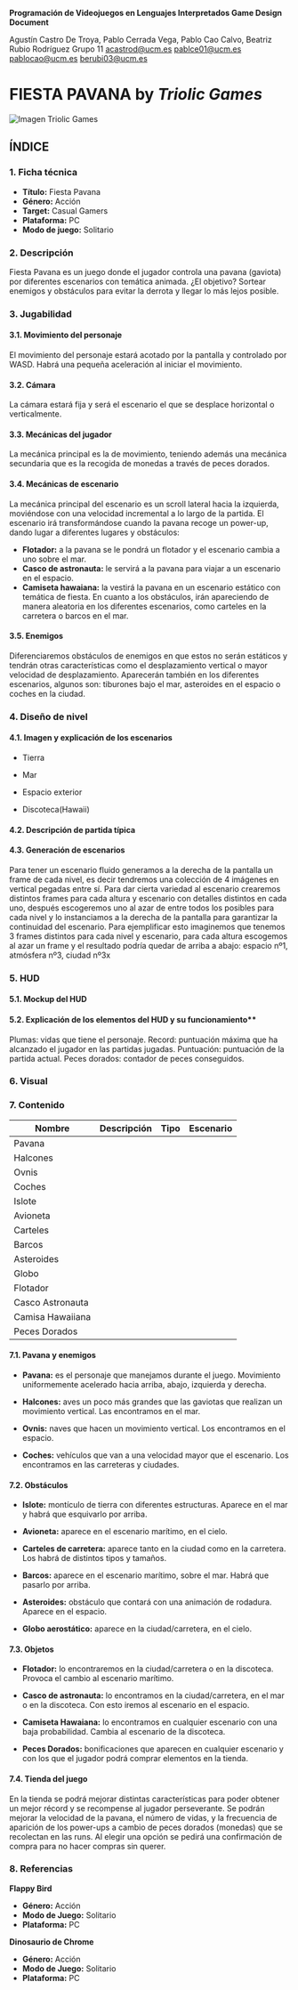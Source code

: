 **Programación de Videojuegos en Lenguajes Interpretados
Game Design Document**

Agustín Castro De Troya, Pablo Cerrada Vega, 
Pablo Cao Calvo, Beatriz Rubio Rodríguez
Grupo 11
acastrod@ucm.es pablce01@ucm.es pablocao@ucm.es berubi03@ucm.es


# FIESTA PAVANA by ***Triolic Games***
 

![Imagen Triolic Games](https://raw.githubusercontent.com/PabloCerrada/TriolicGames/main/assets/imagenes/TRIOLIC.png)


## ÍNDICE

### 1. Ficha técnica
- **Título:** Fiesta Pavana 
- **Género:** Acción
- **Target:** Casual Gamers
- **Plataforma:** PC
- **Modo de juego:**  Solitario


### 2. Descripción
Fiesta Pavana es un juego donde el jugador controla una pavana (gaviota) por diferentes escenarios con temática animada. ¿El objetivo? Sortear enemigos y obstáculos para evitar la derrota y llegar lo más lejos posible.


### 3.	Jugabilidad
#### 3.1. Movimiento del personaje
El movimiento del personaje estará acotado por la pantalla y controlado por WASD. Habrá una pequeña aceleración al iniciar el movimiento.

#### 3.2. Cámara
La cámara estará fija y será el escenario el que se desplace horizontal o verticalmente.

#### 3.3. Mecánicas del jugador
La mecánica principal es la de movimiento, teniendo además una mecánica secundaria que es la recogida de monedas a través de peces dorados.

#### 3.4. Mecánicas de escenario
La mecánica principal del escenario es un scroll lateral hacia la izquierda, moviéndose con una velocidad incremental a lo largo de la partida. El escenario irá transformándose cuando la pavana recoge un power-up, dando lugar a diferentes lugares y obstáculos:
- **Flotador:** a la pavana se le pondrá un flotador y el escenario cambia a uno sobre el mar.
- **Casco de astronauta:** le servirá a la pavana para viajar a un escenario en el espacio.
- **Camiseta hawaiana:** la vestirá la pavana en un escenario estático con temática de fiesta.
En cuanto a los obstáculos, irán apareciendo de manera aleatoria en los diferentes escenarios, como carteles en la carretera o barcos en el mar.


#### 3.5. Enemigos
Diferenciaremos obstáculos de enemigos en que estos no serán estáticos y tendrán otras características como el desplazamiento vertical o mayor velocidad de desplazamiento.
Aparecerán también en los diferentes escenarios, algunos son: tiburones bajo el mar, asteroides en el espacio o coches en la ciudad.




### 4. Diseño de nivel
#### 4.1. Imagen y explicación de los escenarios


- Tierra


- Mar


- Espacio exterior


- Discoteca(Hawaii)



#### 4.2. Descripción de partida típica



#### 4.3. Generación de escenarios
Para tener un escenario fluido generamos a la derecha de la pantalla un frame de cada nivel, es decir tendremos una colección de 4 imágenes en vertical pegadas entre sí. Para dar cierta variedad al escenario crearemos distintos frames para cada altura y escenario con detalles distintos en cada uno, después escogeremos uno al azar de entre todos los posibles para cada nivel y lo instanciamos a la derecha de la pantalla para garantizar la continuidad del escenario. Para ejemplificar esto imaginemos que tenemos 3 frames distintos para cada nivel y escenario, para cada altura escogemos al azar un frame y el resultado podría quedar de arriba a abajo: espacio nº1, atmósfera nº3, ciudad nº3x



### 5.	HUD
#### 5.1. Mockup del HUD
#### 5.2. Explicación de los elementos del HUD y su funcionamiento**

Plumas: vidas que tiene el personaje.
Record: puntuación máxima que ha alcanzado el jugador en las partidas jugadas.
Puntuación: puntuación de la partida actual.
Peces dorados: contador de peces conseguidos.



### **6. Visual**


### **7. Contenido**

| Nombre    | Descripción | Tipo | Escenario |
|-----------|:-----------:|:----:|----------:|
|Pavana     |
|Halcones   |
|Ovnis      |
|Coches     |
|Islote     |
|Avioneta   |
|Carteles   |
|Barcos     |
|Asteroides |
|Globo      |
|Flotador   |
|Casco Astronauta|
|Camisa Hawaiiana|
|Peces Dorados|

#### **7.1. Pavana y enemigos**


- **Pavana:** es el personaje que manejamos durante el juego. Movimiento uniformemente acelerado hacia arriba, abajo, izquierda y derecha.


- **Halcones:** aves un poco más grandes que las gaviotas que realizan un movimiento vertical. Las encontramos en el mar.


- **Ovnis:** naves que hacen un movimiento vertical. Los encontramos en el espacio.


- **Coches:** vehículos que van a una velocidad mayor que el escenario. Los encontramos en las carreteras y ciudades.




#### **7.2. Obstáculos**


- **Islote:** montículo de tierra con diferentes estructuras. Aparece en el mar y habrá que esquivarlo por arriba.


- **Avioneta:** aparece en el escenario marítimo, en el cielo. 


- **Carteles de carretera:** aparece tanto en la ciudad como en la carretera. Los habrá de distintos tipos y tamaños.


- **Barcos:** aparece en el escenario marítimo, sobre el mar. Habrá que pasarlo por arriba.


- **Asteroides:** obstáculo que contará con una animación de rodadura. Aparece en el espacio.


- **Globo aerostático:** aparece en la ciudad/carretera, en el cielo.




#### **7.3. Objetos**


- **Flotador:** lo encontraremos en la ciudad/carretera o en la discoteca. Provoca el cambio al escenario marítimo.


- **Casco de astronauta:** lo encontramos en la ciudad/carretera, en el mar o en la discoteca. Con esto iremos al escenario en el espacio.


- **Camiseta Hawaiana:** lo encontramos en cualquier escenario con una baja probabilidad. Cambia al escenario de la discoteca.


- **Peces Dorados:** bonificaciones que aparecen en cualquier escenario y con los que el jugador podrá comprar elementos en la tienda.


#### **7.4. Tienda del juego**

En la tienda se podrá mejorar distintas características para poder obtener un mejor récord y se recompense al jugador perseverante.
Se podrán mejorar la velocidad de la pavana, el número de vidas, y la frecuencia de aparición de los power-ups a cambio de peces dorados (monedas) que se recolectan en las runs.
Al elegir una opción se pedirá una confirmación de compra para no hacer compras sin querer.


### **8. Referencias**

**Flappy Bird**
- **Género:** Acción
- **Modo de Juego:** Solitario 
- **Plataforma:** PC



**Dinosaurio de Chrome**
- **Género:** Acción
- **Modo de Juego:** Solitario
- **Plataforma:** PC


